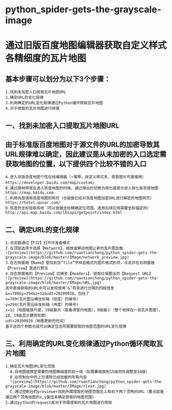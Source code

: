 # python_spider-gets-the-grayscale-image
通过旧版百度地图编辑器获取自定义样式各精细度的瓦片地图
======
基本步骤可以划分为以下3个步骤：
--------
    1.找到未加密入口提取瓦片地图URL
    2.确定URL的变化规律
    3.利用确定的URL变化规律通过Python循环爬取瓦片地图
    4.对于爬取的瓦片地图进行拼接

一、找到未加密入口提取瓦片地图URL
--------------
  由于标准版百度地图对于源文件的URL的加密导致其URL规律难以确定，因此建议是从未加密的入口选定需获取地图的位置，以下提供四个比较不错的入口
  -------
    A.进入旧版百度地图个性在线编辑器（⭐推荐，自定义样式多，提取图片可直接用）https://developer.baidu.com/map/custom/
    B.通过限制带宽在进入百度地图的时候，通过弹出的切换为简化版提示进入简化版百度地图 https://map.baidu.com
    C.利用外部调用百度地图的网页（也就是已经对百度地图加密URL进行解密的地图网页）https://hotel.qunar.com/
    D.百度的坐标拾取系统（可以依据坐标精确定位范围，适用后续应用需要坐标锚定的）http://api.map.baidu.com/lbsapi/getpoint/index.html
二、确定URL的变化规律
  -------
    1.浏览器通过【F12】打开开发者模式
    2.在顶部选项卡选择【Network】，缩放或移动地图让新的瓦片图加载
    ![preview](https://github.com/ruantiancheng/python_spider-gets-the-grayscale-image/blob/master/IMage/network_preview.jpg)
    3.在左侧窗格【Name】里找到含“tile”字样且格式为图片格式的项，点击并在右侧窗格【Preview】里进行预览
    4.将右侧窗格的【Preview】切换至【Headers】，提取红框圈出的【Request URL】
    ![preview](https://github.com/ruantiancheng/python_spider-gets-the-grayscale-image/blob/master/IMage/URL.jpg)
    其中直接获取的URL中可以发现使用‘&’符号进行分隔的四段信息&x=789&y=294&z=12&udt=20200928，包括了
    x=789(瓦片图沿横坐标轴（经度）的编号)
    y=294(瓦片图沿纵坐标轴（纬度）的编号)
    z=12（地图缩放尺度，19级最大（能看清室内地图），0级最小（整个地球在一张瓦片图里），18、19级显示建筑轮廓）
    udt=20200928（地图更新的时间）
    基于这四个参数也就可以确定包含所需要提取的地图范围的URL变化规律
三、利用确定的URL变化规律通过Python循环爬取瓦片地图
-------
    1.确定瓦片地图URL变化范围
      A.将地图缩放至需要的地图精细度的前一级（如需要缩放到15级则先调整至14级）
      B.在控制台中的上方清除已经加载的所有内容
      ![preview](https://github.com/ruantiancheng/python_spider-gets-the-grayscale-image/blob/master/IMage/clear.jpg)
      C.通过控制台的previewer找到所需提取的地图范围左上和右下两个顶角的URL（重点就是通过两个顶角地图的x,y属性来确定获取的地图范围）
    2.通过python的request库对于所需提取的瓦片地图进行爬取

